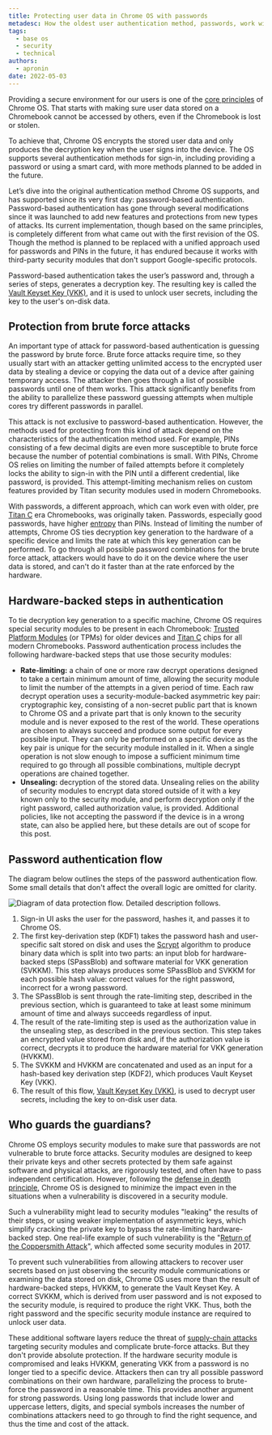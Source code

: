 ```yaml
---
title: Protecting user data in Chrome OS with passwords
metadesc: How the oldest user authentication method, passwords, work with special security hardware to secure user data, and the considerations taken into account to design that process.
tags:
  - base os
  - security
  - technical
authors:
  - apronin
date: 2022-05-03
---
```


Providing a secure environment for our users is one of the [core principles](https://www.chromium.org/developers/core-principles/) of Chrome OS. That starts with making sure user data stored on a Chromebook cannot be accessed by others, even if the Chromebook is lost or stolen.

To achieve that, Chrome OS encrypts the stored user data and only produces the decryption key when the user signs into the device. The OS supports several authentication methods for sign-in, including providing a password or using a smart card, with more methods planned to be added in the future.

Let’s dive into the original authentication method Chrome OS supports, and has supported since its very first day: password-based authentication. Password-based authentication has gone through several modifications since it was launched to add new features and protections from new types of attacks. Its current implementation, though based on the same principles, is completely different from what came out with the first revision of the OS. Though the method is planned to be replaced with a unified approach used for passwords and PINs in the future, it has endured because it works with third-party security modules that don't support Google-specific protocols.

Password-based authentication takes the user’s password and, through a series of steps, generates a decryption key. The resulting key is called the [Vault Keyset Key (VKK)](https://chromium.googlesource.com/chromiumos/platform2/+/refs/heads/main/cryptohome/docs/decrypt.md#VKK-current_to-be-deprecated), and it is used to unlock user secrets, including the key to the user's on-disk data.

## Protection from brute force attacks

An important type of attack for password-based authentication is guessing the password by brute force. Brute force attacks require time, so they usually start with an attacker getting unlimited access to the encrypted user data by stealing a device or copying the data out of a device after gaining temporary access. The attacker then goes through a list of possible passwords until one of them works. This attack significantly benefits from the ability to parallelize these password guessing attempts when multiple cores try different passwords in parallel.

This attack is not exclusive to password-based authentication. However, the methods used for protecting from this kind of attack depend on the characteristics of the authentication method used. For example, PINs consisting of a few decimal digits are even more susceptible to brute force because the number of potential combinations is small. With PINs, Chrome OS relies on limiting the number of failed attempts before it completely locks the ability to sign-in with the PIN until a different credential, like password, is provided. This attempt-limiting mechanism relies on custom features provided by Titan security modules used in modern Chromebooks.

With passwords, a different approach, which can work even with older, pre [Titan C](https://showcase.withgoogle.com/titan-c/) era Chromebooks, was originally taken. Passwords, especially good passwords, have higher [entropy](https://en.wikipedia.org/wiki/Password_strength) than PINs. Instead of limiting the number of attempts, Chrome OS ties decryption key generation to the hardware of a specific device and limits the rate at which this key generation can be performed. To go through all possible password combinations for the brute force attack, attackers would have to do it on the device where the user data is stored, and can't do it faster than at the rate enforced by the hardware.

## Hardware-backed steps in authentication

To tie decryption key generation to a specific machine, Chrome OS requires special security modules to be present in each Chromebook: [Trusted Platform Modules](https://trustedcomputinggroup.org/work-groups/trusted-platform-module/) (or TPMs) for older devices and [Titan C](https://showcase.withgoogle.com/titan-c/) chips for all modern Chromebooks. Password authentication process includes the following hardware-backed steps that use those security modules:

- **Rate-limiting:** a chain of one or more raw decrypt operations designed to take a certain minimum amount of time, allowing the security module to limit the number of the attempts in a given period of time. Each raw decrypt operation uses a security-module-backed asymmetric key pair: cryptographic key, consisting of a non-secret public part that is known to Chrome OS and a private part that is only known to the security module and is never exposed to the rest of the world. These operations are chosen to always succeed and produce some output for every possible input. They can only be performed on a specific device as the key pair is unique for the security module installed in it. When a single operation is not slow enough to impose a sufficient minimum time required to go through all possible combinations, multiple decrypt operations are chained together.
- **Unsealing:** decryption of the stored data. Unsealing relies on the ability of security modules to encrypt data stored outside of it with a key known only to the security module, and perform decryption only if the right password, called authorization value, is provided. Additional policies, like not accepting the password if the device is in a wrong state, can also be applied here, but these details are out of scope for this post.

## Password authentication flow

The diagram below outlines the steps of the password authentication flow. Some small details that don't affect the overall logic are omitted for clarity.

![Diagram of data protection flow. Detailed description follows.](ix://posts/protecting-user-data-with-passwords/flow-diagram.svg)

1. Sign-in UI asks the user for the password, hashes it, and passes it to Chrome OS.
2. The first key-derivation step (KDF1) takes the password hash and user-specific salt stored on disk and uses the [Scrypt](https://en.wikipedia.org/wiki/Scrypt) algorithm to produce binary data which is split into two parts: an input blob for hardware-backed steps (SPassBlob) and software material for VKK generation (SVKKM). This step always produces some SPassBlob and SVKKM for each possible hash value: correct values for the right password, incorrect for a wrong password.
3. The SPassBlob is sent through the rate-limiting step, described in the previous section, which is guaranteed to take at least some minimum amount of time and always succeeds regardless of input.
4. The result of the rate-limiting step is used as the authorization value in the unsealing step, as described in the previous section. This step takes an encrypted value stored from disk and, if the authorization value is correct, decrypts it to produce the hardware material for VKK generation (HVKKM).
5. The SVKKM and HVKKM are concatenated and used as an input for a hash-based key derivation step (KDF2), which produces Vault Keyset Key (VKK).
6. The result of this flow, [Vault Keyset Key (VKK)](https://chromium.googlesource.com/chromiumos/platform2/+/refs/heads/main/cryptohome/docs/decrypt.md#VKK-current_to-be-deprecated), is used to decrypt user secrets, including the key to on-disk user data.

## Who guards the guardians?

Chrome OS employs security modules to make sure that passwords are not vulnerable to brute force attacks. Security modules are designed to keep their private keys and other secrets protected by them safe against software and physical attacks, are rigorously tested, and often have to pass independent certification. However, following the [defense in depth principle](<https://en.wikipedia.org/wiki/Defense_in_depth_(computing)>), Chrome OS is designed to minimize the impact even in the situations when a vulnerability is discovered in a security module.

Such a vulnerability might lead to security modules "leaking" the results of their steps, or using weaker implementation of asymmetric keys, which simplify cracking the private key to bypass the rate-limiting hardware-backed step. One real-life example of such vulnerability is the "[Return of the Coppersmith Attack](https://en.wikipedia.org/wiki/ROCA_vulnerability)", which affected some security modules in 2017.

To prevent such vulnerabilities from allowing attackers to recover user secrets based on just observing the security module communications or examining the data stored on disk, Chrome OS uses more than the result of hardware-backed steps, HVKKM, to generate the Vault Keyset Key. A correct SVKKM, which is derived from user password and is not exposed to the security module, is required to produce the right VKK. Thus, both the right password and the specific security module instance are required to unlock user data.

These additional software layers reduce the threat of [supply-chain attacks](https://en.wikipedia.org/wiki/Supply_chain_attack) targeting security modules and complicate brute-force attacks. But they don't provide absolute protection. If the hardware security module is compromised and leaks HVKKM, generating VKK from a password is no longer tied to a specific device. Attackers then can try all possible password combinations on their own hardware, parallelizing the process to brute-force the password in a reasonable time. This provides another argument for strong passwords. Using long passwords that include lower and uppercase letters, digits, and special symbols increases the number of combinations attackers need to go through to find the right sequence, and thus the time and cost of the attack.
